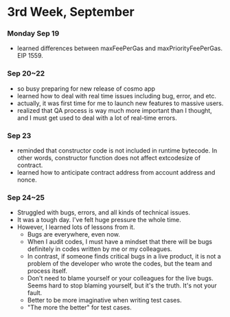 # 3rd Week, September

### Monday Sep 19

- learned differences between maxFeePerGas and maxPriorityFeePerGas. EIP 1559.

### Sep 20~22

- so busy preparing for new release of cosmo app
- learned how to deal with real time issues including bug, error, and etc.
- actually, it was first time for me to launch new features to massive users.
- realized that QA process is way much more important than I thought, and I must get used to deal with a lot of real-time errors.

### Sep 23

- reminded that constructor code is not included in runtime bytecode. In other words, constructor function does not affect extcodesize of contract.
- learned how to anticipate contract address from account address and nonce.

### Sep 24~25

- Struggled with bugs, errors, and all kinds of technical issues.
- It was a tough day. I've felt huge pressure the whole time.
- However, I learned lots of lessons from it.
  - Bugs are everywhere, even now.
  - When I audit codes, I must have a mindset that there will be bugs definitely in codes written by me or my colleagues.
  - In contrast, if someone finds critical bugs in a live product, it is not a problem of the developer who wrote the codes, but the team and process itself.
  - Don't need to blame yourself or your colleagues for the live bugs. Seems hard to stop blaming yourself, but it's the truth. It's not your fault.
  - Better to be more imaginative when writing test cases.
  - "The more the better" for test cases.
